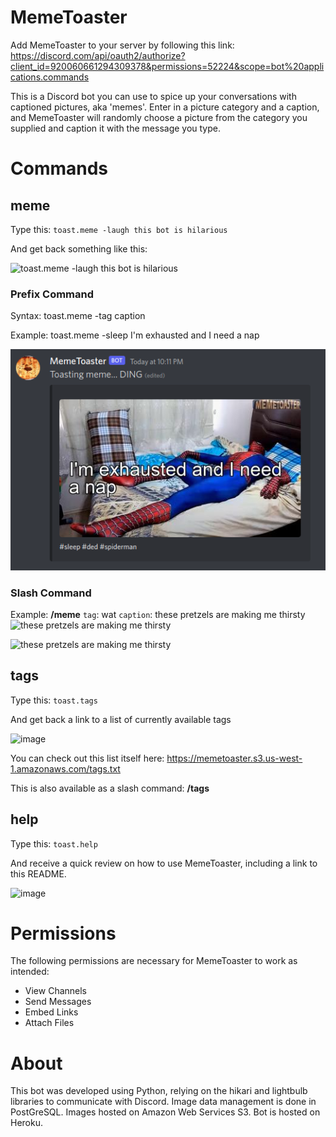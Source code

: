 # MemeToaster

Add MemeToaster to your server by following this link:
https://discord.com/api/oauth2/authorize?client_id=920060661294309378&permissions=52224&scope=bot%20applications.commands

This is a Discord bot you can use to spice up your conversations with captioned pictures, aka 'memes'. Enter in a picture category and a caption, and MemeToaster will randomly choose a picture from the category you supplied and caption it with the message you type.

# Commands
## meme
Type this: `toast.meme -laugh this bot is hilarious`

And get back something like this:

![toast.meme -laugh this bot is hilarious](https://user-images.githubusercontent.com/38412483/162673295-cb33065b-4a44-4f1d-baa1-e2663cc9a7ee.png)

### Prefix Command
Syntax:
toast.meme -tag caption

Example:
toast.meme -sleep I'm exhausted and I need a nap

![toast.meme -sleep I'm exhausted and I need a nap](https://raw.githubusercontent.com/kfoster150/MemeToaster/master/data/images/README/sleep.png)

### Slash Command
Example:
**/meme** `tag`: wat `caption`: these pretzels are making me thirsty
![these pretzels are making me thirsty](https://user-images.githubusercontent.com/38412483/162673762-856eb151-ee4e-46dc-9df4-40b5bb8c11b4.png)

![these pretzels are making me thirsty](https://user-images.githubusercontent.com/38412483/162673884-e3db9dba-0ea3-4414-9316-f488f98f13b0.png)

## tags
Type this: `toast.tags`

And get back a link to a list of currently available tags

![image](https://user-images.githubusercontent.com/38412483/162674001-5585fab8-30c1-4b8c-898e-717a7342b961.png)

You can check out this list itself here: https://memetoaster.s3.us-west-1.amazonaws.com/tags.txt

This is also available as a slash command: **/tags**

## help
Type this: `toast.help`

And receive a quick review on how to use MemeToaster, including a link to this README.

![image](https://user-images.githubusercontent.com/38412483/162674057-7e30c461-c0ae-494a-9bb0-56857ebafe0b.png)

# Permissions
The following permissions are necessary for MemeToaster to work as intended:
- View Channels
- Send Messages
- Embed Links
- Attach Files

# About
This bot was developed using Python, relying on the hikari and lightbulb libraries to communicate with Discord. Image data management is done in PostGreSQL. Images hosted on Amazon Web Services S3. Bot is hosted on Heroku.

